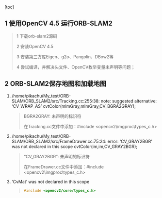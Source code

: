[toc]

## 1 使用OpenCV 4.5 运行ORB-SLAM2

> 1 下载orb-slam2源码
>
> 2 安装OpenCV 4.5
>
> 3 安装第三方库Eigen、g2o、Pangolin、DBow2等
>
> 4 尝试编译，并解决头文件、OpenCV枚举变量未声明等问题；

## 2 ORB-SLAM2保存地图和加载地图

1. /home/pikachu/My_test/ORB-SLAM/ORB_SLAM2/src/Tracking.cc:255:38: note: suggested alternative: ‘CV_WRAP_AS’             cvtColor(mImGray,mImGray,CV_BGRA2GRAY);

   > BGRA2GRAY: 未声明的标识符
   >
   > 在Tracking.cc文件中添加：\#include <opencv2\imgproc\types_c.h>

2. /home/pikachu/My_test/ORB-SLAM/ORB_SLAM2/src/FrameDrawer.cc:75:24: error: ‘CV_GRAY2BGR’ was not declared in this scope         cvtColor(im,im,CV_GRAY2BGR);

   > “CV_GRAY2BGR”: 未声明的标识符
   >
   > 在FrameDrawer.cc文件中添加：\#include <opencv2\imgproc\types_c.h>

3. ‘CvMat’ was not declared in this scope

   > ```cpp
   > #include <opencv2/core/types_c.h>
   > ```